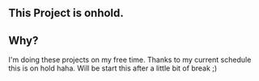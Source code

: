 ## This Project is onhold.

## Why?
I'm doing these projects on my free time.  Thanks to my current schedule this is on hold haha. Will be start this after a little bit of break ;)
